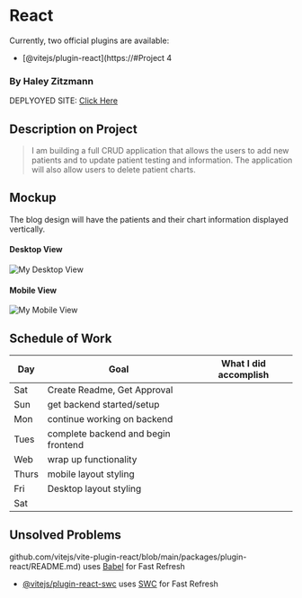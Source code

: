 # React


Currently, two official plugins are available:

- [@vitejs/plugin-react](https://#Project 4
### By Haley Zitzmann

DEPLYOYED SITE: [Click Here]()

## Description on Project

> I am building a full CRUD application that allows the users to add new patients and to update patient testing and information. The application will also allow users to delete patient charts.

## Mockup

The blog design will have the patients and their chart information displayed vertically.

#### Desktop View

![My Desktop View](https://i.imgur.com/dtB6Euw_d.webp?maxwidth=760&fidelity=grand)

#### Mobile View

![My Mobile View](https://i.imgur.com/mBrtTI3_d.webp?maxwidth=760&fidelity=grand)

## Schedule of Work

|Day | Goal | What I did accomplish |
|----|------|-----------------------|
| Sat | Create Readme, Get Approval | |
| Sun | get backend started/setup ||
| Mon | continue working on backend ||
| Tues|  complete backend and begin frontend||
| Web | wrap up functionality ||
|Thurs| mobile layout styling ||
| Fri | Desktop layout styling ||
| Sat |  ||

## Unsolved Problems

github.com/vitejs/vite-plugin-react/blob/main/packages/plugin-react/README.md) uses [Babel](https://babeljs.io/) for Fast Refresh
- [@vitejs/plugin-react-swc](https://github.com/vitejs/vite-plugin-react-swc) uses [SWC](https://swc.rs/) for Fast Refresh
